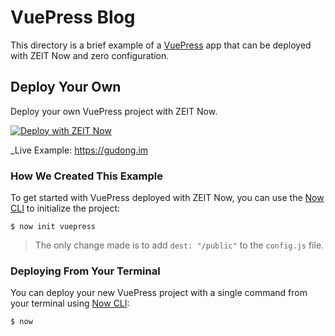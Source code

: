 # VuePress Blog

This directory is a brief example of a [VuePress](https://vuepress.vuejs.org/) app that can be deployed with ZEIT Now and zero configuration.

## Deploy Your Own

Deploy your own VuePress project with ZEIT Now.

[![Deploy with ZEIT Now](https://zeit.co/button)](https://zeit.co/new/project?template=https://github.com/zeit/now-examples/tree/master/vuepress)

_Live Example: https://gudong.im

### How We Created This Example

To get started with VuePress deployed with ZEIT Now, you can use the [Now CLI](https://zeit.co/download) to initialize the project:

```shell
$ now init vuepress
```

> The only change made is to add `dest: "/public"` to the `config.js` file.

### Deploying From Your Terminal

You can deploy your new VuePress project with a single command from your terminal using [Now CLI](https://zeit.co/download):

```shell
$ now
```
